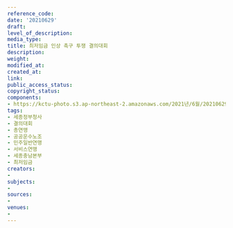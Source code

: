 ```yaml
---
reference_code: 
date: '20210629'
draft: 
level_of_description: 
media_type: 
title: 최저임금 인상 촉구 투쟁 결의대회
description: 
weight: 
modified_at: 
created_at: 
link: 
public_access_status: 
copyright_status: 
components:
- https://kctu-photo.s3.ap-northeast-2.amazonaws.com/2021년/6월/20210629-최저임금+인상+촉구+투쟁+결의대회_세종정부청사_결의대회_총연맹_공공운수노조_민주일반연맹_서비스연맹_세종충남본부_최저임금/photo_2021-06-30_09-28-32.jpg
tags:
- 세종정부청사
- 결의대회
- 총연맹
- 공공운수노조
- 민주일반연맹
- 서비스연맹
- 세종충남본부
- 최저임금
creators:
- 
subjects:
- 
sources:
- 
venues:
- 
---
```

